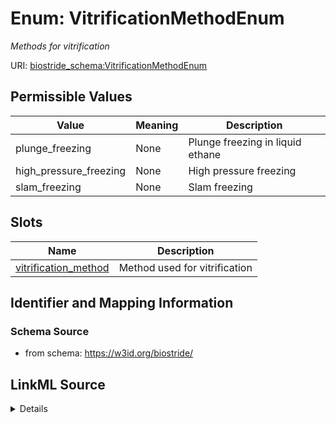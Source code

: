 # Enum: VitrificationMethodEnum 




_Methods for vitrification_



URI: [biostride_schema:VitrificationMethodEnum](https://w3id.org/biostride/schema/VitrificationMethodEnum)

## Permissible Values

| Value | Meaning | Description |
| --- | --- | --- |
| plunge_freezing | None | Plunge freezing in liquid ethane |
| high_pressure_freezing | None | High pressure freezing |
| slam_freezing | None | Slam freezing |




## Slots

| Name | Description |
| ---  | --- |
| [vitrification_method](vitrification_method.md) | Method used for vitrification |





## Identifier and Mapping Information






### Schema Source


* from schema: https://w3id.org/biostride/






## LinkML Source

<details>
```yaml
name: VitrificationMethodEnum
description: Methods for vitrification
from_schema: https://w3id.org/biostride/
rank: 1000
permissible_values:
  plunge_freezing:
    text: plunge_freezing
    description: Plunge freezing in liquid ethane
  high_pressure_freezing:
    text: high_pressure_freezing
    description: High pressure freezing
  slam_freezing:
    text: slam_freezing
    description: Slam freezing

```
</details>
